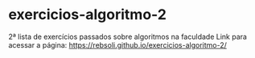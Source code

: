 # exercicios-algoritmo-2
2ª lista de exercícios passados sobre algoritmos na faculdade
Link para acessar a página: https://rebsoli.github.io/exercicios-algoritmo-2/
